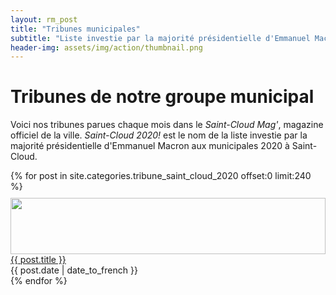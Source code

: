 ```yaml
---
layout: rm_post
title: "Tribunes municipales"
subtitle: "Liste investie par la majorité présidentielle d'Emmanuel Macron."
header-img: assets/img/action/thumbnail.png
---
```

# Tribunes de notre groupe municipal

Voici nos tribunes parues chaque mois dans le *Saint-Cloud Mag'*, magazine officiel de la ville. *Saint-Cloud 2020!* est le nom de la liste investie par la majorité présidentielle d'Emmanuel Macron aux municipales 2020 à Saint-Cloud.

<div class="container" style="margin-top:10px; margin-bottom:10px;">
    {% for post in site.categories.tribune_saint_cloud_2020 offset:0 limit:240 %}
        <div class="row" style="margin-top:10px;">
            <div class="col-5">
                <img src="{{ post.header-img }}" width="100%" height="90px" class="img-fluid rounded">
            </div>
            <div class="col-7">
                <a href="{{ post.url }}">{{ post.title }}</a><br>
                {{ post.date | date_to_french }}
            </div>
        </div>
    {% endfor %}
</div>
